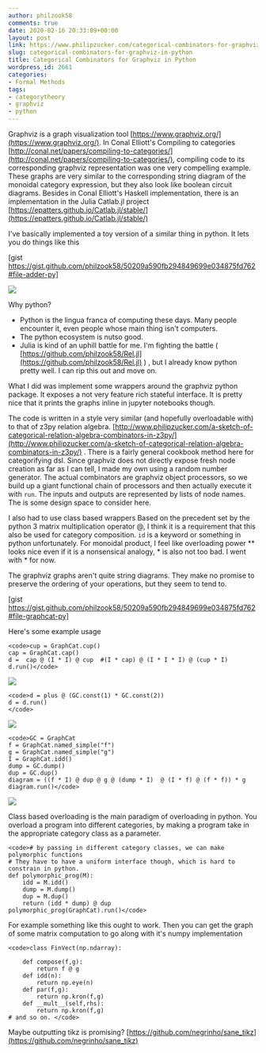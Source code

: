```yaml
---
author: philzook58
comments: true
date: 2020-02-16 20:33:09+00:00
layout: post
link: https://www.philipzucker.com/categorical-combinators-for-graphviz-in-python/
slug: categorical-combinators-for-graphviz-in-python
title: Categorical Combinators for Graphviz in Python
wordpress_id: 2661
categories:
- Formal Methods
tags:
- categorytheory
- graphviz
- python
---
```





Graphviz is a graph visualization tool [https://www.graphviz.org/](https://www.graphviz.org/). In Conal Elliott's Compiling to categories [http://conal.net/papers/compiling-to-categories/](http://conal.net/papers/compiling-to-categories/), compiling code to its corresponding graphviz representation was one very compelling example. These graphs are very similar to the corresponding string diagram of the monoidal category expression, but they also look like boolean circuit diagrams. Besides in Conal Elliott's Haskell implementation, there is an implementation in the Julia Catlab.jl project [https://epatters.github.io/Catlab.jl/stable/](https://epatters.github.io/Catlab.jl/stable/)







I've basically implemented a toy version of a similar thing in python. It lets you do things like this





[gist https://gist.github.com/philzook58/50209a590fb294849699e034875fd762#file-adder-py]



![](http://philzucker2.nfshost.com/wp-content/uploads/2020/02/adders.png)





Why python?







  * Python is the lingua franca of computing these days. Many people encounter it, even people whose main thing isn't computers.
  * The python ecosystem is nutso good.
  * Julia is kind of an uphill battle for me. I'm fighting the battle ( [https://github.com/philzook58/Rel.jl](https://github.com/philzook58/Rel.jl) ) , but I already know python pretty well. I can rip this out and move on. 






What I did was implement some wrappers around the graphviz python package. It exposes a not very feature rich stateful interface. It is pretty nice that it prints the graphs inline in jupyter notebooks though.







The code is written in a style very similar (and hopefully overloadable with)  to that of z3py relation algebra. [http://www.philipzucker.com/a-sketch-of-categorical-relation-algebra-combinators-in-z3py/](http://www.philipzucker.com/a-sketch-of-categorical-relation-algebra-combinators-in-z3py/) . There is a fairly general cookbook method here for categorifying dsl.  Since graphviz does not directly expose fresh node creation as far as I can tell, I made my own using a random number generator. The actual combinators are graphviz object processors, so we build up a giant functional chain of processors and then actually execute it with `run`. The inputs and outputs are represented by lists of node names. The is some design space to consider here.







I also had to use class based wrappers Based on the precedent set by the python 3 matrix multiplication operator @, I think it is a requirement that this also be used for category composition. `id` is a keyword or something in python unfortunately. For monoidal product, I feel like overloading power ** looks nice even if it is a nonsensical analogy, * is also not too bad. I went with * for now.







The graphviz graphs aren't quite string diagrams. They make no promise to preserve the ordering of your operations, but they seem to tend to.





[gist https://gist.github.com/philzook58/50209a590fb294849699e034875fd762#file-graphcat-py]





Here's some example usage






    
    <code>cup = GraphCat.cup()
    cap = GraphCat.cap()
    d =  cap @ (I * I) @ cup  #(I * cap) @ (I * I * I) @ (cup * I) 
    d.run()</code>





![](http://philzucker2.nfshost.com/wp-content/uploads/2020/02/cupcap.png)




    
    <code>d = plus @ (GC.const(1) * GC.const(2))
    d = d.run()
    </code>





![](http://philzucker2.nfshost.com/wp-content/uploads/2020/02/adders-1.png)




    
    <code>GC = GraphCat
    f = GraphCat.named_simple("f")
    g = GraphCat.named_simple("g")
    I = GraphCat.idd()
    dump = GC.dump()
    dup = GC.dup()
    diagram = ((f * I) @ dup @ g @ (dump * I)  @ (I * f) @ (f * f)) * g
    diagram.run()</code>





![](http://philzucker2.nfshost.com/wp-content/uploads/2020/02/randomstuff.png)





Class based overloading is the main paradigm of overloading in python. You overload a program into different categories, by making a program take in the appropriate category class as a parameter. 






    
    <code># by passing in different category classes, we can make polymorphic functions
    # They have to have a uniform interface though, which is hard to constrain in python.
    def polymorphic_prog(M):
        idd = M.idd()
        dump = M.dump()
        dup = M.dup()
        return (idd * dump) @ dup
    polymorphic_prog(GraphCat).run()</code>







For example something like this ought to work. Then you can get the graph of some matrix computation to go along with it's numpy implementation






    
    <code>class FinVect(np.ndarray):
    
        def compose(f,g):
            return f @ g
        def idd(n):
            return np.eye(n)
        def par(f,g):
            return np.kron(f,g)
        def __mult__(self,rhs):
            return np.kron(f,g)
    # and so on. </code>







Maybe outputting tikz is promising? [https://github.com/negrinho/sane_tikz](https://github.com/negrinho/sane_tikz)



